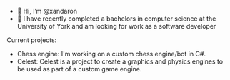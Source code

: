 - 👋 Hi, I’m @xandaron
- 🌱 I have recently completed a bachelors in computer science at the University of York and am looking for work as a software developer

Current projects:
- Chess engine: I'm working on a custom chess engine/bot in C#.
- Celest: Celest is a project to create a graphics and physics engines to be used as part of a custom game engine.
 
<!---
xandaron/xandaron is a ✨ special ✨ repository because its `README.md` (this file) appears on your GitHub profile.
You can click the Preview link to take a look at your changes.
--->
